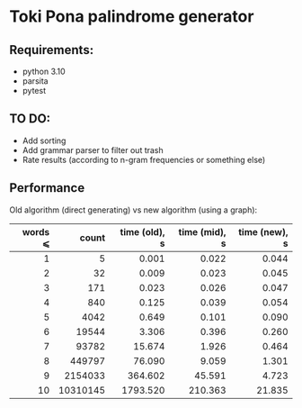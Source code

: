# Toki Pona palindrome generator

## Requirements:

- python 3.10
- parsita
- pytest

## TO DO:

- Add sorting
- Add grammar parser to filter out trash
- Rate results (according to n-gram frequencies or something else)


## Performance

Old algorithm (direct generating) vs new algorithm (using a graph):

|words ⩽|    count |time (old), s|time (mid), s|time (new), s|
|------:|---------:|------------:|------------:|------------:|
|     1 |        5 |       0.001 |       0.022 |       0.044 |
|     2 |       32 |       0.009 |       0.023 |       0.045 |
|     3 |      171 |       0.023 |       0.026 |       0.047 |
|     4 |      840 |       0.125 |       0.039 |       0.054 |
|     5 |     4042 |       0.649 |       0.101 |       0.090 |
|     6 |    19544 |       3.306 |       0.396 |       0.260 |
|     7 |    93782 |      15.674 |       1.926 |       0.464 |
|     8 |   449797 |      76.090 |       9.059 |       1.301 |
|     9 |  2154033 |     364.602 |      45.591 |       4.723 |
|    10 | 10310145 |    1793.520 |     210.363 |      21.835 |
